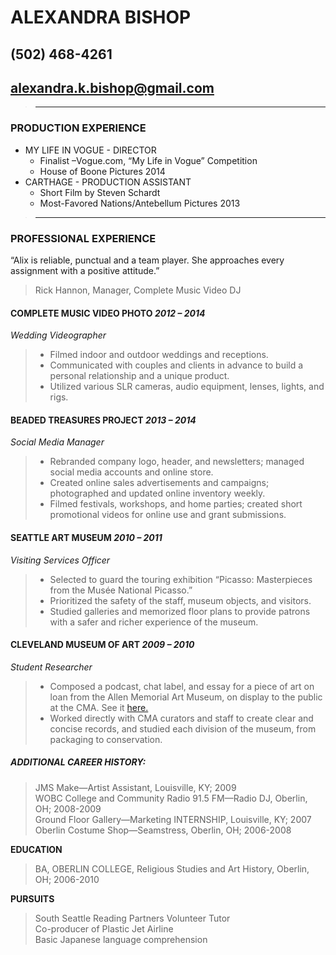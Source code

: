 ALEXANDRA BISHOP
================
(502) 468-4261
--------------
## alexandra.k.bishop@gmail.com
> ------------
### PRODUCTION EXPERIENCE
 
* MY LIFE IN VOGUE - DIRECTOR 
    * Finalist –Vogue.com, “My Life in Vogue” Competition
    * House of Boone Pictures 2014
* CARTHAGE - PRODUCTION ASSISTANT
    * Short Film by Steven Schardt 
    * Most-Favored Nations/Antebellum Pictures 2013 

> ------------
 
### PROFESSIONAL EXPERIENCE
 “Alix is reliable, punctual and a team player. She approaches every assignment with a positive attitude.”    
> Rick Hannon, Manager, Complete Music Video DJ   

#### COMPLETE MUSIC VIDEO PHOTO _2012 – 2014_
*Wedding Videographer*
> * Filmed indoor and outdoor weddings and receptions.  
> * Communicated with couples and clients in advance to build a personal relationship and a unique product.
> * Utilized various SLR cameras, audio equipment, lenses, lights, and rigs.   
  
#### BEADED TREASURES PROJECT _2013 – 2014_
*Social Media Manager*
> * Rebranded company logo, header, and newsletters; managed social media accounts and online store.
> * Created online sales advertisements and campaigns; photographed and updated online inventory weekly.
> * Filmed festivals, workshops, and home parties; created short promotional videos for online use and grant submissions.   

#### SEATTLE ART MUSEUM _2010 – 2011_
*Visiting Services Officer*
> * Selected to guard the touring exhibition “Picasso: Masterpieces from the Musée National Picasso.”
> * Prioritized the safety of the staff, museum objects, and visitors.
> * Studied galleries and memorized floor plans to provide patrons with a safer and richer experience of the museum.  

#### CLEVELAND MUSEUM OF ART _2009 – 2010_
*Student Researcher*
> * Composed a podcast, chat label, and essay for a piece of art on loan from the Allen Memorial Art Museum, on display to the public at the CMA. See it [here.](http://www.clevelandart.org/art/behind-the-scenes/featured-gallery-installation/beyond-oberlin/allegory-of-poverty/ "Podcast")
> * Worked directly with CMA curators and staff to create clear and concise records, and studied each division of the museum, from packaging to conservation.  

##### ADDITIONAL CAREER HISTORY:
> JMS Make—Artist Assistant, Louisville, KY; 2009   
> WOBC College and Community Radio 91.5 FM—Radio DJ, Oberlin, OH; 2008-2009   
> Ground Floor Gallery—Marketing INTERNSHIP, Louisville, KY; 2007   
> Oberlin Costume Shop—Seamstress, Oberlin, OH; 2006-2008   

**EDUCATION**
> BA, OBERLIN COLLEGE, Religious Studies and Art History, Oberlin, OH; 2006-2010

**PURSUITS**
> South Seattle Reading Partners Volunteer Tutor   
> Co-producer of Plastic Jet Airline   
> Basic Japanese language comprehension
